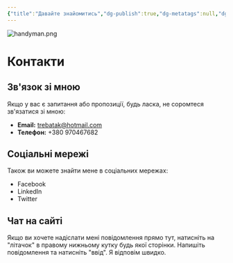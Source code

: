 ```yaml
---
{"title":"Давайте знайомитись","dg-publish":true,"dg-metatags":null,"dg-home":null,"permalink":"/01-kontaktna-informacziya/davajte-znajomitis/","dgPassFrontmatter":true,"noteIcon":""}
---
```



![handyman.png](/img/user/handyman.png)
# Контакти

## Зв'язок зі мною

Якщо у вас є запитання або пропозиції, будь ласка, не соромтеся зв'язатися зі мною:

- **Email:** trebatak@hotmail.com
- **Телефон:** +380 970467682

## Соціальні мережі

Також ви можете знайти мене в соціальних мережах:

- Facebook
- LinkedIn 
- Twitter

## Чат на сайті

Якщо ви хочете надіслати мені повідомлення прямо тут, натисніть на "літачок" в правому нижньому кутку будь якої сторінки. Напишіть повідомлення та натисніть "ввід". Я відповім швидко.